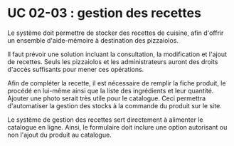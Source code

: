 # UC 02-03 : gestion des recettes

Le système doit permettre de stocker des recettes de cuisine, afin d'offrir un ensemble d'aide-mémoire à destination des pizzaiolos.

Il faut prévoir une solution incluant la consultation, la modification et l'ajout de recettes. Seuls les pizzaiolos et les administrateurs auront des droits d'accès suffisants pour mener ces opérations.

Afin de compléter la recette, il est nécessaire de remplir la fiche produit, le procédé en lui-même ainsi que la liste des ingrédients et leur quantité. Ajouter une photo serait très utile pour le catalogue. Ceci permettra d'automatiser la gestion des stocks à la commande du produit sur le site.

Le système de gestion des recettes sert directement à alimenter le catalogue en ligne. Ainsi, le formulaire doit inclure une option autorisant ou non l'ajout du produit au catalogue.
